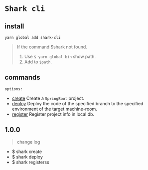 # `Shark cli`

## install
`yarn global add shark-cli`

>  If the command  $shark not found.
>
> 1. Use `$ yarn global bin` show path.
> 2. Add to `$path`.

## commands
`options:`

- [create](./doc/shark-create.md) Create a `SpringBoot` project.
- [deploy](./doc/shark-deploy.md) Deploy the code of the specified branch to the specified environment of the target machine-room.
- [register](./doc/shark-register.md) Register  project info in local db.


## 1.0.0
> change log
* $ shark create
* $ shark deploy
* $ shark registerss
